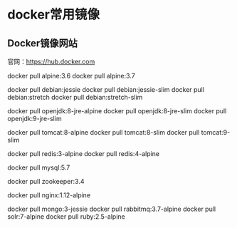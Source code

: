 # docker常用镜像

## Docker镜像网站

官网：https://hub.docker.com

docker pull alpine:3.6
docker pull alpine:3.7


docker pull debian:jessie
docker pull debian:jessie-slim
docker pull debian:stretch
docker pull debian:stretch-slim

docker pull openjdk:8-jre-alpine
docker pull openjdk:8-jre-slim
docker pull openjdk:9-jre-slim

docker pull tomcat:8-alpine
docker pull tomcat:8-slim
docker pull tomcat:9-slim

docker pull redis:3-alpine
docker pull redis:4-alpine

docker pull mysql:5.7

docker pull zookeeper:3.4

docker pull nginx:1.12-alpine

docker pull mongo:3-jessie
docker pull rabbitmq:3.7-alpine
docker pull solr:7-alpine
docker pull ruby:2.5-alpine
